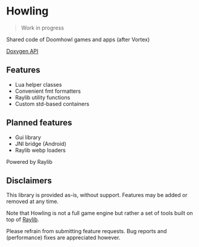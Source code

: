 # Howling

> Work in progress

Shared code of Doomhowl games and apps (after Vortex)

[Doxygen API](https://doomhowl-interactive.github.io/howling/)

## Features
- Lua helper classes
- Convenient fmt formatters
- Raylib utility functions
- Custom std-based containers

## Planned features
- Gui library
- JNI bridge (Android)
- Raylib webp loaders

Powered by Raylib

## Disclaimers

This library is provided as-is, without support. Features may be added or removed at any time.

Note that Howling is not a full game engine but rather a set of tools built on top of [Raylib](https://github.com/raysan5/raylib).

Please refrain from submitting feature requests. Bug reports and (performance) fixes are appreciated however.

